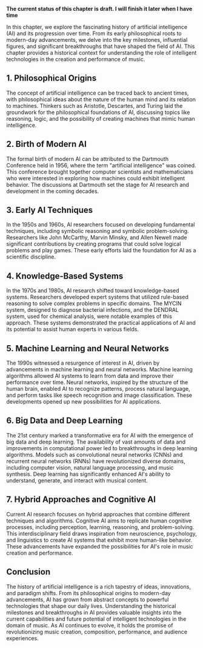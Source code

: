 **The current status of this chapter is draft. I will finish it later when I have time**

In this chapter, we explore the fascinating history of artificial intelligence (AI) and its progression over time. From its early philosophical roots to modern-day advancements, we delve into the key milestones, influential figures, and significant breakthroughs that have shaped the field of AI. This chapter provides a historical context for understanding the role of intelligent technologies in the creation and performance of music.

**1. Philosophical Origins**
----------------------------

The concept of artificial intelligence can be traced back to ancient times, with philosophical ideas about the nature of the human mind and its relation to machines. Thinkers such as Aristotle, Descartes, and Turing laid the groundwork for the philosophical foundations of AI, discussing topics like reasoning, logic, and the possibility of creating machines that mimic human intelligence.

**2. Birth of Modern AI**
-------------------------

The formal birth of modern AI can be attributed to the Dartmouth Conference held in 1956, where the term "artificial intelligence" was coined. This conference brought together computer scientists and mathematicians who were interested in exploring how machines could exhibit intelligent behavior. The discussions at Dartmouth set the stage for AI research and development in the coming decades.

**3. Early AI Techniques**
--------------------------

In the 1950s and 1960s, AI researchers focused on developing fundamental techniques, including symbolic reasoning and symbolic problem-solving. Researchers like John McCarthy, Marvin Minsky, and Allen Newell made significant contributions by creating programs that could solve logical problems and play games. These early efforts laid the foundation for AI as a scientific discipline.

**4. Knowledge-Based Systems**
------------------------------

In the 1970s and 1980s, AI research shifted toward knowledge-based systems. Researchers developed expert systems that utilized rule-based reasoning to solve complex problems in specific domains. The MYCIN system, designed to diagnose bacterial infections, and the DENDRAL system, used for chemical analysis, were notable examples of this approach. These systems demonstrated the practical applications of AI and its potential to assist human experts in various fields.

**5. Machine Learning and Neural Networks**
-------------------------------------------

The 1990s witnessed a resurgence of interest in AI, driven by advancements in machine learning and neural networks. Machine learning algorithms allowed AI systems to learn from data and improve their performance over time. Neural networks, inspired by the structure of the human brain, enabled AI to recognize patterns, process natural language, and perform tasks like speech recognition and image classification. These developments opened up new possibilities for AI applications.

**6. Big Data and Deep Learning**
---------------------------------

The 21st century marked a transformative era for AI with the emergence of big data and deep learning. The availability of vast amounts of data and improvements in computational power led to breakthroughs in deep learning algorithms. Models such as convolutional neural networks (CNNs) and recurrent neural networks (RNNs) have revolutionized diverse domains, including computer vision, natural language processing, and music synthesis. Deep learning has significantly enhanced AI's ability to understand, generate, and interact with musical content.

**7. Hybrid Approaches and Cognitive AI**
-----------------------------------------

Current AI research focuses on hybrid approaches that combine different techniques and algorithms. Cognitive AI aims to replicate human cognitive processes, including perception, learning, reasoning, and problem-solving. This interdisciplinary field draws inspiration from neuroscience, psychology, and linguistics to create AI systems that exhibit more human-like behavior. These advancements have expanded the possibilities for AI's role in music creation and performance.

**Conclusion**
--------------

The history of artificial intelligence is a rich tapestry of ideas, innovations, and paradigm shifts. From its philosophical origins to modern-day advancements, AI has grown from abstract concepts to powerful technologies that shape our daily lives. Understanding the historical milestones and breakthroughs in AI provides valuable insights into the current capabilities and future potential of intelligent technologies in the domain of music. As AI continues to evolve, it holds the promise of revolutionizing music creation, composition, performance, and audience experiences.
